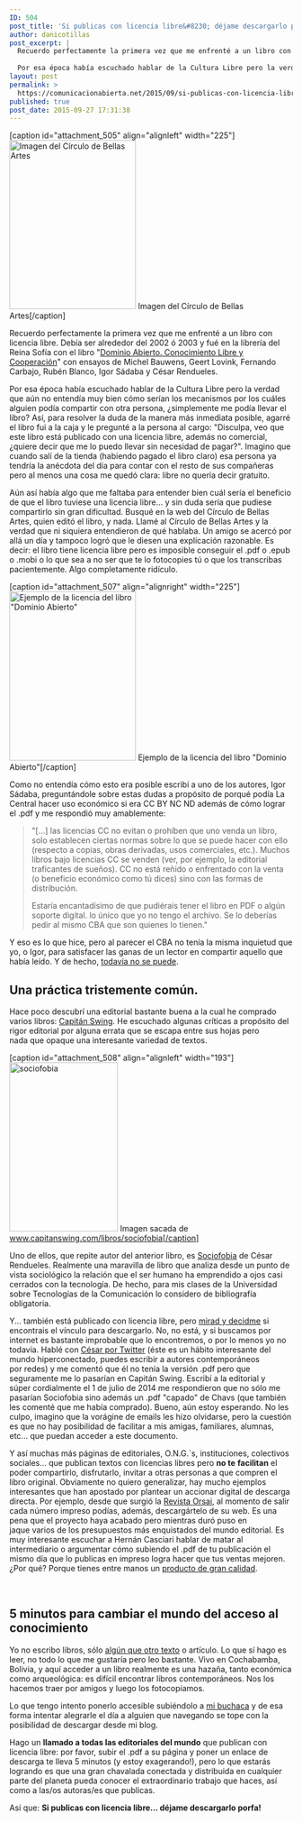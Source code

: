 ```yaml
---
ID: 504
post_title: 'Si publicas con licencia libre&#8230; déjame descargarlo porfa!'
author: danicotillas
post_excerpt: |
  Recuerdo perfectamente la primera vez que me enfrenté a un libro con licencia libre. Debía ser alrededor del 2002 ó 2003 y fué en la librería del Reina Sofía con el libro "Dominio Abierto. Conocimiento Libre y Cooperación" con ensayos de Michel Bauwens, Geert Lovink, Fernando Carbajo, Rubén Blanco, Igor Sádaba y César Rendueles.
  
  Por esa época había escuchado hablar de la Cultura Libre pero la verdad que aún no entendía muy bien cómo serían los mecanismos por los cuáles alguien podía compartir con otra persona, ¿simplemente me podía llevar el libro? Así, para resolver la duda de la manera más inmediata posible, agarré el libro fui a la caja y le pregunté a la persona al cargo: "Disculpa, veo que este libro está publicado con una licencia libre, además no comercial, ¿quiere decir que me lo puedo llevar sin necesidad de pagar?". Imagino que cuando salí de la tienda (habiendo pagado el libro claro) esa persona ya tendría la anécdota del día para contar con el resto de sus compañeras pero al menos una cosa me quedó clara: libre no quería decir gratuito.
layout: post
permalink: >
  https://comunicacionabierta.net/2015/09/si-publicas-con-licencia-libre-dejame-descargarlo-porfa/
published: true
post_date: 2015-09-27 17:31:38
---
```

[caption id="attachment_505" align="alignleft" width="225"]<a href="https://www.comunicacionabierta.net/wp-content/uploads/2015/09/dominio_abierto.jpg"><img class="size-medium wp-image-505" src="https://www.comunicacionabierta.net/wp-content/uploads/2015/09/dominio_abierto-225x300.jpg" alt="Imagen del Círculo de Bellas Artes" width="225" height="300" /></a> Imagen del Círculo de Bellas Artes[/caption]

Recuerdo perfectamente la primera vez que me enfrenté a un libro con licencia libre. Debía ser alrededor del 2002 ó 2003 y fué en la librería del Reina Sofía con el libro "<a href="https://www.circulobellasartes.com/libros/dominio-abierto-conocimiento-libre-y-cooperacion/">Dominio Abierto. Conocimiento Libre y Cooperación</a>" con ensayos de Michel Bauwens, Geert Lovink, Fernando Carbajo, Rubén Blanco, Igor Sádaba y César Rendueles.

Por esa época había escuchado hablar de la Cultura Libre pero la verdad que aún no entendía muy bien cómo serían los mecanismos por los cuáles alguien podía compartir con otra persona, ¿simplemente me podía llevar el libro? Así, para resolver la duda de la manera más inmediata posible, agarré el libro fui a la caja y le pregunté a la persona al cargo: "Disculpa, veo que este libro está publicado con una licencia libre, además no comercial, ¿quiere decir que me lo puedo llevar sin necesidad de pagar?". Imagino que cuando salí de la tienda (habiendo pagado el libro claro) esa persona ya tendría la anécdota del día para contar con el resto de sus compañeras pero al menos una cosa me quedó clara: libre no quería decir gratuito.

Aún así había algo que me faltaba para entender bien cuál sería el beneficio de que el libro tuviese una licencia libre... y sin duda sería que pudiese compartirlo sin gran dificultad. Busqué en la web del Círculo de Bellas Artes, quien editó el libro, y nada. Llamé al Círculo de Bellas Artes y la verdad que ni siquiera entendieron de qué hablaba. Un amigo se acercó por allá un día y tampoco logró que le diesen una explicación razonable. Es decir: el libro tiene licencia libre pero es imposible conseguir el .pdf o .epub o .mobi o lo que sea a no ser que te lo fotocopies tú o que los transcribas pacientemente. Algo completamente ridículo.

[caption id="attachment_507" align="alignright" width="225"]<a href="https://www.comunicacionabierta.net/wp-content/uploads/2015/09/dominio_abierto_licencia.jpg"><img class="wp-image-507 size-medium" src="https://www.comunicacionabierta.net/wp-content/uploads/2015/09/dominio_abierto_licencia-225x300.jpg" alt="Ejemplo de la licencia del libro &quot;Dominio Abierto&quot;" width="225" height="300" /></a> Ejemplo de la licencia del libro "Dominio Abierto"[/caption]

Como no entendía cómo esto era posible escribí a uno de los autores, Igor Sádaba, preguntándole sobre estas dudas a propósito de porqué podía La Central hacer uso económico si era CC BY NC ND además de cómo lograr el .pdf y me respondió muy amablemente:
<blockquote>"[...] las licencias CC no evitan o prohíben que uno venda un libro, solo establecen ciertas normas sobre lo que se puede hacer con ello (respecto a copias, obras derivadas, usos comerciales, etc.). Muchos libros bajo licencias CC se venden (ver, por ejemplo, la editorial traficantes de sueños). CC no está reñido o enfrentado con la venta (o beneficio económico como tú dices) sino con las formas de distribución.

Estaría encantadísimo de que pudiérais tener el libro en PDF o algún soporte digital. lo único que yo no tengo el archivo. Se lo deberías pedir al mismo CBA que son quienes lo tienen."</blockquote>
Y eso es lo que hice, pero al parecer el CBA no tenía la misma inquietud que yo, o Igor, para satisfacer las ganas de un lector en compartir aquello que había leído. Y de hecho, <a href="https://www.circulobellasartes.com/libros/dominio-abierto-conocimiento-libre-y-cooperacion/">todavía no se puede</a>.
<h2></h2>
<h2>Una práctica tristemente común.</h2>
Hace poco descubrí una editorial bastante buena a la cual he comprado varios libros: <a href="https://capitanswing.com/">Capitán Swing</a>. He escuchado algunas críticas a propósito del rigor editorial por alguna errata que se escapa entre sus hojas pero nada que opaque una interesante variedad de textos.

[caption id="attachment_508" align="alignleft" width="193"]<a href="https://www.comunicacionabierta.net/wp-content/uploads/2015/09/sociofobia.jpg"><img class="wp-image-508 size-medium" src="https://www.comunicacionabierta.net/wp-content/uploads/2015/09/sociofobia-193x300.jpg" alt="sociofobia" width="193" height="300" /></a> Imagen sacada de www.capitanswing.com/libros/sociofobia[/caption]

Uno de ellos, que repite autor del anterior libro, es <a href="https://capitanswing.com/libros/sociofobia/">Sociofobia</a> de César Rendueles. Realmente una maravilla de libro que analiza desde un punto de vista sociológico la relación que el ser humano ha emprendido a ojos casi cerrados con la tecnología. De hecho, para mis clases de la Universidad sobre Tecnologías de la Comunicación lo considero de bibliografía obligatoria.

Y... también está publicado con licencia libre, pero <a href="https://capitanswing.com/libros/sociofobia/">mirad y decidme</a> si encontrais el vínculo para descargarlo. No, no está, y si buscamos por internet es bastante improbable que lo encontremos, o por lo menos yo no todavía. Hablé con <a href="https://twitter.com/crendueles">César por Twitter</a> (éste es un hábito interesante del mundo hiperconectado, puedes escribir a autores contemporáneos por redes) y me comentó que él no tenía la versión .pdf pero que seguramente me lo pasarían en Capitán Swing. Escribí a la editorial y súper cordialmente el 1 de julio de 2014 me respondieron que no sólo me pasarían Sociofobia sino además un .pdf "capado" de Chavs (que también les comenté que me había comprado). Bueno, aún estoy esperando. No les culpo, imagino que la vorágine de emails les hizo olvidarse, pero la cuestión es que no hay posibilidad de facilitar a mis amigas, familiares, alumnas, etc... que puedan acceder a este documento.

Y así muchas más páginas de editoriales, O.N.G.´s, instituciones, colectivos sociales... que publican textos con licencias libres pero <strong>no te</strong> <strong>facilitan</strong> el poder compartirlo, disfrutarlo, invitar a otras personas a que compren el libro original. Obviamente no quiero generalizar, hay mucho ejemplos interesantes que han apostado por plantear un accionar digital de descarga directa.
Por ejemplo, desde que surgió la <a href="https://editorialorsai.com/revista/">Revista Orsai</a>, al momento de salir cada número impreso podías, además, descargártelo de su web. Es una pena que el proyecto haya acabado pero mientras duró puso en jaque varios de los presupuestos más enquistados del mundo editorial. Es muy interesante escuchar a Hernán Casciari hablar de matar al intermediario o argumentar cómo subiendo el .pdf de tu publicación el mismo día que lo publicas en impreso logra hacer que tus ventas mejoren. ¿Por qué? Porque tienes entre manos un <a href="https://www.comunicacionabierta.net/2011/04/hacia-un-paradigma-revolucionario-compartir/">producto de gran calidad</a>.

&nbsp;
<h2>5 minutos para cambiar el mundo del acceso al conocimiento</h2>
Yo no escribo libros, sólo <a href="https://www.comunicacionabierta.net/2015/04/comunicacion-de-codigo-abierto-para-una-gestion-cultural-contemporanea/">algún que otro texto</a> o artículo. Lo que sí hago es leer, no todo lo que me gustaría pero leo bastante. Vivo en Cochabamba, Bolivia, y aquí acceder a un libro realmente es una hazaña, tanto económica como arqueológica: es difícil encontrar libros contemporáneos. Nos los hacemos traer por amigos y luego los fotocopiamos.

Lo que tengo intento ponerlo accesible subiéndolo a <a href="https://www.comunicacionabierta.net/labuchacaes/">mi buchaca</a> y de esa forma intentar alegrarle el día a alguien que navegando se tope con la posibilidad de descargar desde mi blog.

Hago un <strong>llamado a todas las editoriales del mundo</strong> que publican con licencia libre: por favor, subir el .pdf a su página y poner un enlace de descarga te lleva 5 minutos (y estoy exagerando!), pero lo que estarás logrando es que una gran chavalada conectada y distribuida en cualquier parte del planeta pueda conocer el extraordinario trabajo que haces, así como a las/os autoras/es que publicas.

Así que: <strong>Si publicas con licencia libre... déjame descargarlo porfa!</strong>